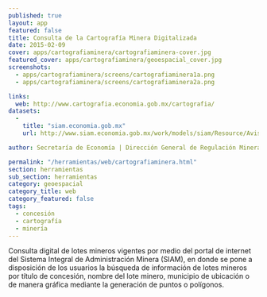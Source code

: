 ```yaml
---
published: true
layout: app
featured: false
title: Consulta de la Cartografía Minera Digitalizada
date: 2015-02-09
cover: apps/cartografiaminera/cartografiaminera-cover.jpg
featured_cover: apps/cartografiaminera/geoespacial_cover.jpg
screenshots:
  - apps/cartografiaminera/screens/cartografiaminera1a.png
  - apps/cartografiaminera/screens/cartografiaminera2a.png

links:
  web: http://www.cartografia.economia.gob.mx/cartografia/
datasets:
  -
    title: "siam.economia.gob.mx"
    url: http://www.siam.economia.gob.mx/work/models/siam/Resource/Avisos/opendata.csv

author: Secretaría de Economía | Dirección General de Regulación Minera

permalink: "/herramientas/web/cartografiaminera.html"
section: herramientas
sub_section: herramientas
category: geoespacial
category_title: web
category_featured: false
tags:
  - concesión
  - cartografía
  - minería
---
```


Consulta digital de lotes mineros vigentes por medio del portal de internet del Sistema Integral de Administración Minera (SIAM), en donde se pone a disposición de los usuarios la búsqueda de información de lotes mineros por título de concesión, nombre del lote minero, municipio de ubicación o de manera gráfica mediante la generación de puntos o polígonos.
